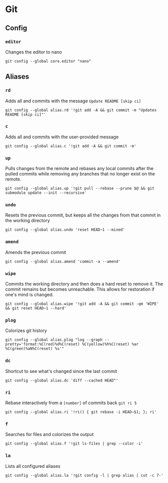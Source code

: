 # Git 

## Config

### `editor`
Changes the editor to nano
```shell
git config --global core.editor "nano"
```

## Aliases

### `rd`
Adds all and commits with the message `Update README [skip ci]`
```shell
git config --global alias.rd '!git add -A && git commit -m "Updates README [skip ci]"'
```

### `c`
Adds all and commits with the user-provided message
```shell
git config --global alias.c '!git add -A && git commit -m'
```

### `up`
Pulls changes from the remote and rebases any local commits after the pulled commits while
removing any branches that no longer exist on the remote.
```shell
git config --global alias.up '!git pull --rebase --prune $@ && git submodule update --init --recursive'
```

### `undo`
Resets the previous commit, but keeps all the changes from that commit in the working directory
```shell
git config --global alias.undo 'reset HEAD~1 --mixed'
```

### `amend`
Amends the previous commit
```shell
git config --global alias.amend 'commit -a --amend'
```

### `wipe`
Commits the working directory and then does a hard reset to remove it. The commit remains but
becomes unreachable. This allows for restoration if one's mind is changed.
```shell
git config --global alias.wipe '!git add -A && git commit -qm 'WIPE' && git reset HEAD~1 --hard'
```

### `plog`
Colorizes git history
```shell
git config --global alias.plog "log --graph --pretty='format:%C(red)%d%C(reset) %C(yellow)%h%C(reset) %ar %C(green)%aN%C(reset) %s'"
```

### `dc`
Shortcut to see what's changed since the last commit
```shell
git config --global alias.dc 'diff --cached HEAD^'
```

### `ri`
Rebase interactively from a `[number]` of commits back `git ri 5`
```shell
git config --global alias.ri '!ri() { git rebase -i HEAD~$1; }; ri'
```

### `f`
Searches for files and colorizes the output
```shell
git config --global alias.f '!git ls-files | grep --color -i'
```

### `la`
Lists all configured aliases
```shell
git config --global alias.la '!git config -l | grep alias | cut -c 7-'
```
